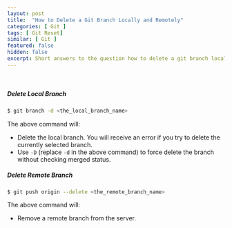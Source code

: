 ```yaml
---
layout: post
title:  "How to Delete a Git Branch Locally and Remotely"
categories: [ Git ]
tags: [ Git Reset]
similar: [ Git ]
featured: false
hidden: false
excerpt: Short answers to the question how to delete a git branch locally and remotely.
---
```


<br />

##### Delete Local Branch

```bash
$ git branch -d <the_local_branch_name>
```

The above command will:
* Delete the local branch. You will receive an error if you try to delete the currently selected branch.
* Use `-D` (replace `-d` in the above command) to force delete the branch without checking merged status.


##### Delete Remote Branch

```bash
$ git push origin --delete <the_remote_branch_name>
```

The above command will:
* Remove a remote branch from the server.


